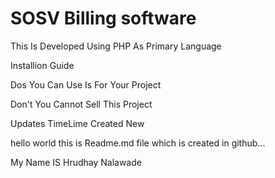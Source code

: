 # SOSV Billing software
This Is Developed Using PHP As Primary Language

Installion Guide

Dos
You Can Use Is For Your Project

Don't
You Cannot Sell This Project

Updates TimeLime
Created New

hello world this is Readme.md file which is created in github...

My Name IS Hrudhay Nalawade
